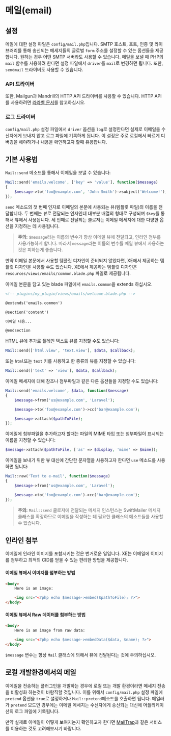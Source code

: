 # 메일(email)

## 설정

메일에 대한 설정 파일은 `config/mail.php`입니다. SMTP 호스트, 포트, 인증 및 라이브러리를 통해 송신되는 메세지들의 글로벌 `form` 주소를 설정할 수 있는 옵션들을 제공합니다. 원하는 경우 어떤 SMTP 서버라도 사용할 수 있습니다. 메일을 보낼 때 PHP의 `mail` 함수를 사용하려 한다면 설정 파일에서 `driver`를 `mail`로 변경하면 됩니다. 또한, `sendmail` 드라이버도 사용할 수 있습니다.

### API 드라이버

또한, Mailgun과 Mandrill의 HTTP API 드라이버를 사용할 수 있습니다. HTTP API를 사용하려면 [라라벨 문서](http://xpressengine.github.io/laravel-korean-docs/docs/5.0/mail/)를 참고하십시오.

### 로그 드라이버

`config/mail.php` 설정 파일에서 `driver` 옵션을 `log`로 설정한다면 실제로 이메일을 수신자에게 보내지 않고 로그 파일에 기록하게 됩니다. 이 설정은 주로 로컬에서 빠르게 디버깅을 해야하거나 내용을 확인하고자 할때 유용합니다. 


## 기본 사용법

`Mail::send` 메소드를 통해서 이메일을 보낼 수 있습니다:

```php
Mail::send('emails.welcome', ['key' => 'value'], function($message)
{
    $message->to('foo@example.com', 'John Smith')->subject('Welcome!');
});
```

`send` 메소드의 첫 번째 인자로 이메일의 본문에 사용되는 뷰(템플릿 파일)의 이름을 전달합니다. 두 번째는 뷰로 전달되는 인자인데 대부분 배열의 형태로 구성되며 `$key`를 통해서 뷰에서 사용됩니다. 세 번째로 전달되는 클로저는 이메일 메세지에 대한 다양한 옵션을 지정하는 데 사용됩니다. 

> **주의:** `$message`라는 이름의 변수가 항상 이메일 뷰에 전달되고, 인라인 첨부를 사용가능하게 합니다. 따라서 `message`라는 이름의 변수를 메일 뷰에서 사용하는 것은 피하는게 좋습니다. 

만약 이메일 본문에서 사용할 템플릿 디자인이 준비되지 않았다면, XE에서 제공하는 템플릿 디자인을 사용할 수도 있습니다. XE에서 제공하는 템플릿 디자인은 `resources/views/emails/common.blade.php` 파일로 제공됩니다.

이메일 본문을 담고 있는 blade 파일에서 `emails.common`을 extends 하십시오.

```html
<!-- plugins/my_plugin/views/emails/welcome.blade.php -->

@extends('emails.common')

@section('content')

이메일 내용...

@endsection
```




HTML 뷰에 추가로 플레인 텍스트 뷰를 지정할 수도 있습니다:

```php
Mail::send(['html.view', 'text.view'], $data, $callback);
```

또는 `html`또는 `text` 키를 사용하고 한 종류의 뷰를 지정할 수 있습니다:

```php
Mail::send(['text' => 'view'], $data, $callback);
```

이메일 메세지에 대해 참조나 첨부파일과 같은 다른 옵션들을 지정할 수도 있습니다:

```php
Mail::send('emails.welcome', $data, function($message)
{
    $message->from('us@example.com', 'Laravel');

    $message->to('foo@example.com')->cc('bar@example.com');

    $message->attach($pathToFile);
});
```

이메일에 첨부파일을 추가하고자 할때는 파일의 MIME 타입 또는 첨부파일이 표시되는 이름을 지정할 수 있습니다:

```php
$message->attach($pathToFile, ['as' => $display, 'mime' => $mime]);
```

이메일을 보내기 위한 뷰 대신에 간단한 문자열을 사용하고자 한다면 `use` 메소드를 사용하면 됩니다:

```php
Mail::raw('Text to e-mail', function($message)
{
    $message->from('us@example.com', 'Laravel');

    $message->to('foo@example.com')->cc('bar@example.com');
});
```

> **주의:** `Mail::send` 클로저에 전달되는 메세지 인스턴스는 SwiftMailer 메세지 클래스를 확장하므로 이메일을 작성하는 데 필요한 클래스의 메소드들를 사용할 수 있습니다. 

## 인라인 첨부

이메일에 인라인 이미지를 포함시키는 것은 번거로운 일입니다. XE는 이메일에 이미지를 첨부하고 최적의 CID를 얻을 수 있는 편리한 방법을 제공합니다.

#### 이메일 뷰에서 이미지를 첨부하는 방법

```html
<body>
    Here is an image:

    <img src="<?php echo $message->embed($pathToFile); ?>">
</body>
```

#### 이메일 뷰에서 Raw 데이터를 첨부하는 방법

```html
<body>
    Here is an image from raw data:

    <img src="<?php echo $message->embedData($data, $name); ?>">
</body>
```

`$message` 변수는 항상 `Mail` 클래스에 의해서 뷰에 전달된다는 것에 주의하십시오. 


## 로컬 개발환경에서의 메일

이메일을 전송하는 플러그인을 개발하는 경우에 로컬 또는 개발 환경이라면 메세지 전송을 비활성화 하는것이 바람직할 것입니다. 이를 위해서 `config/mail.php` 설정 파일에 `pretend` 옵션을 `true`로 설정하거나 `Mail::pretend`메소드를 호출하면 됩니다. 메일러가 `pretend` 모드인 경우에는 이메일 메세지는 수신자에게 송신되는 대신에 어플리케이션의 로그 파일에 기록됩니다. 

만약 실제로 이메일이 어떻게 보여지는지 확인하고자 한다면 [MailTrap](https://mailtrap.io)과 같은 서비스를 이용하는 것도 고려해보시기 바랍니다. 

